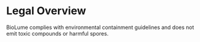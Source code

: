 # Legal Overview
BioLume complies with environmental containment guidelines and does not emit toxic compounds or harmful spores.